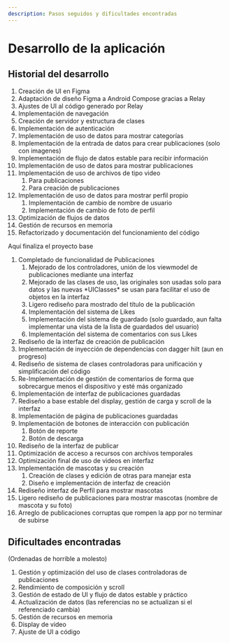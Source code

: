 ```yaml
---
description: Pasos seguidos y dificultades encontradas
---
```


# Desarrollo de la aplicación

## Historial del desarrollo

1. Creación de UI en Figma
2. Adaptación de diseño Figma a Android Compose gracias a Relay
3. Ajustes de UI al código generado por Relay
4. Implementación de navegación
5. Creación de servidor y estructura de clases
6. Implementación de autenticación
7. Implementación de uso de datos para mostrar categorías
8. Implementación de la entrada de datos para crear publicaciones (solo con imagenes)
9. Implementación de flujo de datos estable para recibir información
10. Implementación de uso de datos para mostrar publicaciones
11. Implementación de uso de archivos de tipo video
    1. Para publicaciones
    2. Para creación de publicaciones
12. Implementación de uso de datos para mostrar perfil propio
    1. Implementación de cambio de nombre de usuario
    2. Implementación de cambio de foto de perfil
13. Optimización de flujos de datos
14. Gestión de recursos en memoria
15. Refactorizado y documentación del funcionamiento del código

Aquí finaliza el proyecto base

1. Completado de funcionalidad de Publicaciones
   1. Mejorado de los controladores, unión de los viewmodel de publicaciones mediante una interfaz
   2. Mejorado de las clases de uso, las originales son usadas solo para datos y las nuevas \*UIClasses\* se usan para facilitar el uso de objetos en la interfaz
   3. Ligero rediseño para mostrado del título de la publicación
   4. Implementación del sistema de Likes
   5. Implementación del sistema de guardado (solo guardado, aun falta implementar una vista de la lista de guardados del usuario)
   6. Implementación del sistema de comentarios con sus Likes
2. Rediseño de la interfaz de creación de publicación
3. Implementación de inyección de dependencias con dagger hilt (aun en progreso)
4. Rediseño de sistema de clases controladoras para unificación y simplificación del código
5. Re-Implementación de gestión de comentarios de forma que sobrecargue menos el dispositivo y esté más organizado
6. Implementación de interfaz de publicaciones guardadas
7. Rediseño a base estable del display, gestión de carga y scroll de la interfaz&#x20;
8. Implementación de página de publicaciones guardadas
9. Implementación de botones de interacción con publicación
   1. Botón de reporte
   2. Botón de descarga
10. Rediseño de la interfaz de publicar
11. Optimización de acceso a recursos con archivos temporales
12. Optimización final de uso de videos en interfaz
13. Implementación de mascotas y su creación
    1. Creación de clases y edición de otras para manejar esta
    2. Diseño e implementación de interfaz de creación
14. Rediseño interfaz de Perfil para mostrar mascotas
15. Ligero rediseño de publicaciones para mostrar mascotas (nombre de mascota y su foto)
16. Arreglo de publicaciones corruptas que rompen la app por no terminar de subirse

## Dificultades encontradas

(Ordenadas de horrible a molesto)

1. Gestión y optimización del uso de clases controladoras de publicaciones
2. Rendimiento de composición y scroll
3. Gestión de estado de UI y flujo de datos estable y práctico
4. Actualización de datos (las referencias no se actualizan si el referenciado cambia)
5. Gestión de recursos en memoria
6. Display de video
7. Ajuste de UI a código
